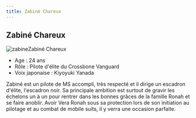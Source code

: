 ```yaml
---
title: Zabiné Chareux
---
```


Zabiné Chareux
--------------


![zabine](/images/stories/saga/F91/persos/crossbone/zabine.jpg)Zabiné Chareux  
- Age : 24 ans  
- Rôle : Pilote d'élite du Crossbone Vanguard  
- Voix japonaise : Kiyoyuki Yanada


Zabiné est un pilote de MS accompli, très respecté et il dirige un escadron d'élite, l'escadron noir. Sa principale ambition est surtout de gravir les échelons un à un pour rentrer dans les bonnes grâces de la famille Ronah et se faire anoblir. Avoir Vera Ronah sous sa protection lors de son initiation au pilotage et au combat de mobile suits, il y verra une occasion parfaite.

